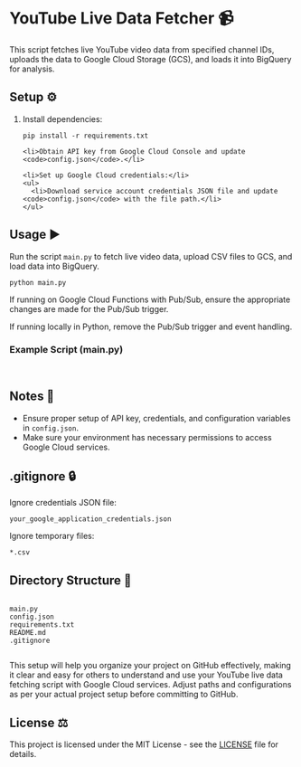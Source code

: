 <!DOCTYPE html>
<html lang="en">

<body>
  <h1>YouTube Live Data Fetcher 📹</h1>

  <p>This script fetches live YouTube video data from specified channel IDs, uploads the data to Google Cloud Storage (GCS), and loads it into BigQuery for analysis.</p>

  <h2>Setup ⚙️</h2>

  <ol>
    <li>Install dependencies:</li>
    <pre><code>pip install -r requirements.txt</code></pre>

    <li>Obtain API key from Google Cloud Console and update <code>config.json</code>.</li>

    <li>Set up Google Cloud credentials:</li>
    <ul>
      <li>Download service account credentials JSON file and update <code>config.json</code> with the file path.</li>
    </ul>
  </ol>

  <h2>Usage ▶️</h2>

  <p>Run the script <code>main.py</code> to fetch live video data, upload CSV files to GCS, and load data into BigQuery.</p>

  <pre><code>python main.py</code></pre>

  <p>If running on Google Cloud Functions with Pub/Sub, ensure the appropriate changes are made for the Pub/Sub trigger.</p>

  <p>If running locally in Python, remove the Pub/Sub trigger and event handling.</p>

  <h3>Example Script (main.py)</h3>

  <pre><code> <!-- Your Python script content here --> </code></pre>

  <h2>Notes 📝</h2>

  <ul>
    <li>Ensure proper setup of API key, credentials, and configuration variables in <code>config.json</code>.</li>
    <li>Make sure your environment has necessary permissions to access Google Cloud services.</li>
  </ul>

  <h2>.gitignore 🔒</h2>

  <p>Ignore credentials JSON file:</p>

  <pre><code>your_google_application_credentials.json</code></pre>

  <p>Ignore temporary files:</p>

  <pre><code>*.csv</code></pre>

  <h2>Directory Structure 📂</h2>

  <pre><code>
main.py
config.json
requirements.txt
README.md
.gitignore
  </code></pre>

  <p>This setup will help you organize your project on GitHub effectively, making it clear and easy for others to understand and use your YouTube live data fetching script with Google Cloud services. Adjust paths and configurations as per your actual project setup before committing to GitHub.</p>

  <h2>License ⚖️</h2>

  <p>This project is licensed under the MIT License - see the <a href="LICENSE">LICENSE</a> file for details.</p>

</body>
</html>
